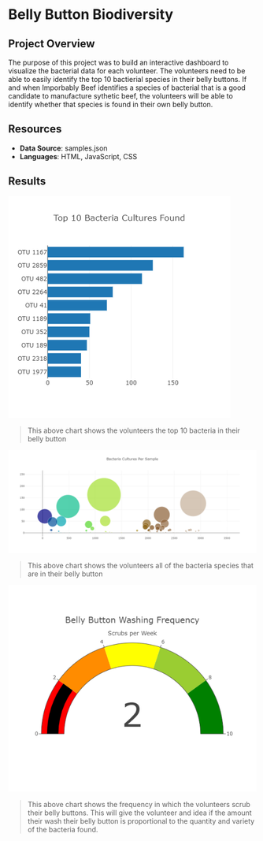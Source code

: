 # Belly Button Biodiversity

## Project Overview
The purpose of this project was to build an interactive dashboard to visualize the bacterial data for each volunteer. The volunteers need to be able to easily identify the top 10 bactierial species in their belly buttons. If and when Imporbably Beef identifies a species of bacterial that is a good candidate to manufacture sythetic beef, the volunteers will be able to identify whether that species is found in their own belly button.

## Resources
- **Data Source**: samples.json
- **Languages**: HTML, JavaScript, CSS

## Results

![bar_chart](Resources/horizontal_bar_chart.png)
>This above chart shows the volunteers the top 10 bacteria in their belly button

![bubble_chart](Resources/bubble_chart.png)
>This above chart shows the volunteers all of the bacteria species that are in their belly button


![gauge](Resources/gauge.png)
>This above chart shows the frequency in which the volunteers scrub their belly buttons. This will give the volunteer and idea if the amount their wash their belly button is proportional to the quantity and variety of the bacteria found.
